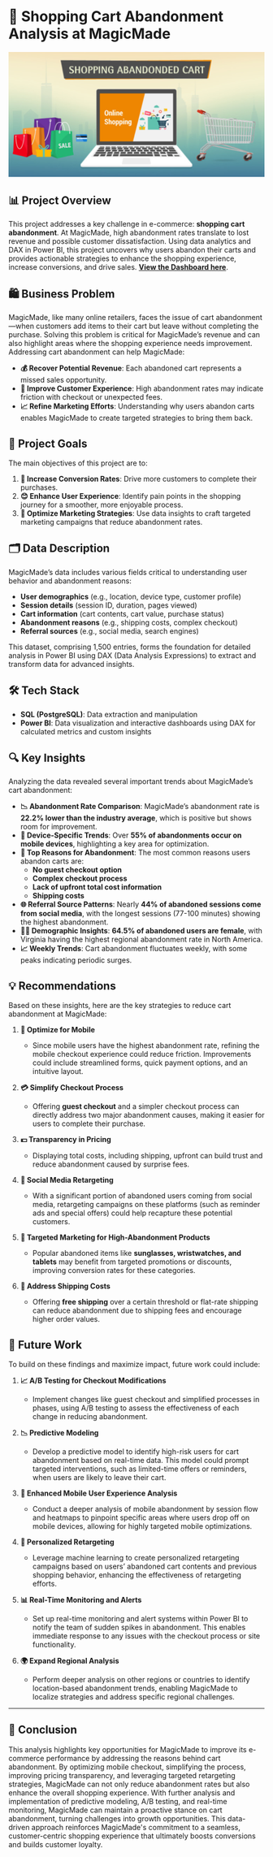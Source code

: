 # 🛒 Shopping Cart Abandonment Analysis at MagicMade
![](https://github.com/jimi121/POWER-BI-PROJECTS/blob/main/Cart%20Abandonment%20Analysis/Cart%20Abandonment%20Analysis.jpg)
## 📊 Project Overview
This project addresses a key challenge in e-commerce: **shopping cart abandonment**. At MagicMade, high abandonment rates translate to lost revenue and possible customer dissatisfaction. Using data analytics and DAX in Power BI, this project uncovers why users abandon their carts and provides actionable strategies to enhance the shopping experience, increase conversions, and drive sales. [**View the Dashboard here**](https://app.powerbi.com/view?r=eyJrIjoiYTIzODhiOGUtNzljMC00NDE3LTliNDUtYTJjN2ZiOWU5OGY0IiwidCI6IjYyMGJjNTRiLTE2Y2YtNDhjNy1iNWE3LTY0ZmFkNmI5OTdhZiJ9).

## 🛍️ Business Problem
MagicMade, like many online retailers, faces the issue of cart abandonment—when customers add items to their cart but leave without completing the purchase. Solving this problem is critical for MagicMade’s revenue and can also highlight areas where the shopping experience needs improvement. Addressing cart abandonment can help MagicMade:
- **💰 Recover Potential Revenue**: Each abandoned cart represents a missed sales opportunity.
- **🛒 Improve Customer Experience**: High abandonment rates may indicate friction with checkout or unexpected fees.
- **📈 Refine Marketing Efforts**: Understanding why users abandon carts enables MagicMade to create targeted strategies to bring them back.

## 🎯 Project Goals
The main objectives of this project are to:
1. **🔄 Increase Conversion Rates**: Drive more customers to complete their purchases.
2. **😊 Enhance User Experience**: Identify pain points in the shopping journey for a smoother, more enjoyable process.
3. **🎯 Optimize Marketing Strategies**: Use data insights to craft targeted marketing campaigns that reduce abandonment rates.

## 🗂️ Data Description
MagicMade’s data includes various fields critical to understanding user behavior and abandonment reasons:
- **User demographics** (e.g., location, device type, customer profile)
- **Session details** (session ID, duration, pages viewed)
- **Cart information** (cart contents, cart value, purchase status)
- **Abandonment reasons** (e.g., shipping costs, complex checkout)
- **Referral sources** (e.g., social media, search engines)

This dataset, comprising 1,500 entries, forms the foundation for detailed analysis in Power BI using DAX (Data Analysis Expressions) to extract and transform data for advanced insights.

## 🛠️ Tech Stack
- **SQL (PostgreSQL)**: Data extraction and manipulation
- **Power BI**: Data visualization and interactive dashboards using DAX for calculated metrics and custom insights

## 🔍 Key Insights
Analyzing the data revealed several important trends about MagicMade’s cart abandonment:

- **📉 Abandonment Rate Comparison**: MagicMade’s abandonment rate is **22.2% lower than the industry average**, which is positive but shows room for improvement.
- **📱 Device-Specific Trends**: Over **55% of abandonments occur on mobile devices**, highlighting a key area for optimization.
- **🚫 Top Reasons for Abandonment**: The most common reasons users abandon carts are:
  - **No guest checkout option**
  - **Complex checkout process**
  - **Lack of upfront total cost information**
  - **Shipping costs**
- **🌐 Referral Source Patterns**: Nearly **44% of abandoned sessions come from social media**, with the longest sessions (77-100 minutes) showing the highest abandonment.
- **👩‍🦰 Demographic Insights**: **64.5% of abandoned users are female**, with Virginia having the highest regional abandonment rate in North America.
- **📈 Weekly Trends**: Cart abandonment fluctuates weekly, with some peaks indicating periodic surges.

## 💡 Recommendations
Based on these insights, here are the key strategies to reduce cart abandonment at MagicMade:

1. **📲 Optimize for Mobile**
   - Since mobile users have the highest abandonment rate, refining the mobile checkout experience could reduce friction. Improvements could include streamlined forms, quick payment options, and an intuitive layout.

2. **💳 Simplify Checkout Process**
   - Offering **guest checkout** and a simpler checkout process can directly address two major abandonment causes, making it easier for users to complete their purchase.

3. **💵 Transparency in Pricing**
   - Displaying total costs, including shipping, upfront can build trust and reduce abandonment caused by surprise fees.

4. **📢 Social Media Retargeting**
   - With a significant portion of abandoned users coming from social media, retargeting campaigns on these platforms (such as reminder ads and special offers) could help recapture these potential customers.

5. **🎁 Targeted Marketing for High-Abandonment Products**
   - Popular abandoned items like **sunglasses, wristwatches, and tablets** may benefit from targeted promotions or discounts, improving conversion rates for these categories.

6. **🚚 Address Shipping Costs**
   - Offering **free shipping** over a certain threshold or flat-rate shipping can reduce abandonment due to shipping fees and encourage higher order values.

## 🔮 Future Work
To build on these findings and maximize impact, future work could include:

1. **📈 A/B Testing for Checkout Modifications**
   - Implement changes like guest checkout and simplified processes in phases, using A/B testing to assess the effectiveness of each change in reducing abandonment.

2. **📉 Predictive Modeling**
   - Develop a predictive model to identify high-risk users for cart abandonment based on real-time data. This model could prompt targeted interventions, such as limited-time offers or reminders, when users are likely to leave their cart.

3. **📱 Enhanced Mobile User Experience Analysis**
   - Conduct a deeper analysis of mobile abandonment by session flow and heatmaps to pinpoint specific areas where users drop off on mobile devices, allowing for highly targeted mobile optimizations.

4. **🤖 Personalized Retargeting**
   - Leverage machine learning to create personalized retargeting campaigns based on users’ abandoned cart contents and previous shopping behavior, enhancing the effectiveness of retargeting efforts.

5. **📊 Real-Time Monitoring and Alerts**
   - Set up real-time monitoring and alert systems within Power BI to notify the team of sudden spikes in abandonment. This enables immediate response to any issues with the checkout process or site functionality.

6. **🌍 Expand Regional Analysis**
   - Perform deeper analysis on other regions or countries to identify location-based abandonment trends, enabling MagicMade to localize strategies and address specific regional challenges.

---

## 📌 Conclusion
This analysis highlights key opportunities for MagicMade to improve its e-commerce performance by addressing the reasons behind cart abandonment. By optimizing mobile checkout, simplifying the process, improving pricing transparency, and leveraging targeted retargeting strategies, MagicMade can not only reduce abandonment rates but also enhance the overall shopping experience. With further analysis and implementation of predictive modeling, A/B testing, and real-time monitoring, MagicMade can maintain a proactive stance on cart abandonment, turning challenges into growth opportunities. This data-driven approach reinforces MagicMade's commitment to a seamless, customer-centric shopping experience that ultimately boosts conversions and builds customer loyalty.
